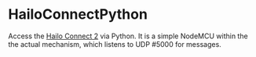 # HailoConnectPython

Access the [Hailo Connect 2](https://www.hailo.de/en/built-in-technology/functional-systems/hailo-libero) via Python. It is a simple NodeMCU within the the actual mechanism, which listens to UDP #5000 for messages.
